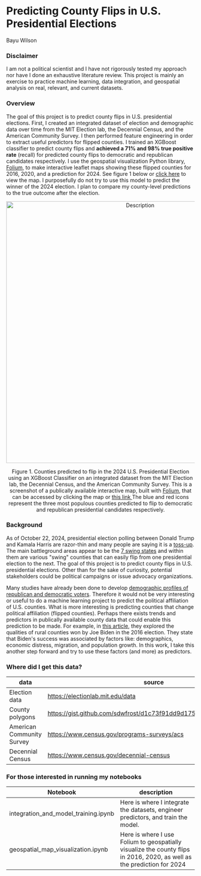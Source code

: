 # Predicting County Flips in U.S. Presidential Elections
Bayu Wilson

### Disclaimer
I am not a political scientist and I have not rigorously tested my approach nor have I done an exhaustive literature review. This project is mainly an exercise to practice machine learning, data integration, and geospatial analysis on real, relevant, and current datasets. 

### Overview
The goal of this project is to predict county flips in U.S. presidential elections. First, I created an integrated dataset of election and demographic data over time from the MIT Election lab, the Decennial Census, and the American Community Survey. I then performed feature engineering in order to extract useful predictors for flipped counties. I trained an XGBoost classifier to predict county flips and **achieved a 71% and 98% true positive rate** (recall) for  predicted county flips to democratic and republican candidates respectively. I use the geospatial visualization Python library, [Folium](https://python-visualization.github.io/folium/latest/), to make interactive leaflet maps showing these flipped counties for 2016, 2020, and a prediction for 2024. See figure 1 below or [click here](https://nbviewer.org/github/bayu-wilson/county_election_prediction/blob/main/map.html) to view the map. I purposefully do not try to use this model to predict the winner of the 2024 election. I plan to compare my county-level predictions to the true outcome after the election.

<p align="center">
   <a href="https://nbviewer.org/github/bayu-wilson/county_election_prediction/blob/main/map.html">
    <img src="https://github.com/user-attachments/assets/c2112483-d0fb-4557-8f28-b25a0aa2a476" alt="Description" width="700"/>
    </a>
</p>
<p align="center">Figure 1. Counties predicted to flip in the 2024 U.S. Presidential Election using an XGBoost Classifier on an integrated dataset from the MIT Election lab, the Decennial Census, and the American Community Survey. This is a screenshot of a publically available interactive map, built with <a href="https://python-visualization.github.io/folium/"> Folium</a>, that can be accessed by clicking the map or <a href="https://nbviewer.org/github/bayu-wilson/county_election_prediction/blob/main/map.html"> this link </a> The blue and red icons represent the three most populous counties predicted to flip to democratic and republican presidential candidates respectively.
  </p>

  
### Background
As of October 22, 2024, presidential election polling between Donald Trump and Kamala Harris are razor-thin and many people are saying it is a [toss-up](https://thehill.com/homenews/4947735-harris-trump-travel-state-of-race/). The main battleground areas appear to be the [7 swing states](https://www.usnews.com/news/elections/articles/7-swing-states-that-could-decide-the-2024-presidential-election) and within them are various "swing" counties that can easily flip from one presidential election to the next. The goal of this project is to predict county flips in U.S. presidential elections. Other than for the sake of curiosity, potential stakeholders could be political campaigns or issue advocacy organizations.

Many studies have already been done to develop [demographic profiles of republican and democratic voters](https://www.pewresearch.org/politics/2023/07/12/demographic-profiles-of-republican-and-democratic-voters/). Therefore it would not be very interesting or useful to do a machine learning project to predict the political affiliation of U.S. counties. What is more interesting is predicting counties that change political affiliation (flipped counties). Perhaps there exists trends and predictors in publically available county data that could enable this prediction to be made. For example, in [this article](https://eig.org/rural-america-is-not-all-trump-country/), they explored the qualities of rural counties won by Joe Biden in the 2016 election. They state that Biden's success was associated by factors like: demographics, economic distress, migration, and population growth. In this work, I take this another step forward and try to use these factors (and more) as predictors.


### Where did I get this data?
|  data | source |
|----------|----------|
| Election data   | https://electionlab.mit.edu/data   | 
| County polygons   | https://gist.github.com/sdwfrost/d1c73f91dd9d175998ed166eb216994a  | 
| American Community Survey | https://www.census.gov/programs-surveys/acs |
| Decennial Census| https://www.census.gov/decennial-census |

### For those interested in running my notebooks
|  Notebook | description |
|----------|----------|
| integration_and_model_training.ipynb | Here is where I integrate the datasets, engineer predictors, and train the model.   | 
| geospatial_map_visualization.ipynb  | Here is where I use Folium to geospatially visualize the county flips in 2016, 2020, as well as the prediction for 2024  | 

